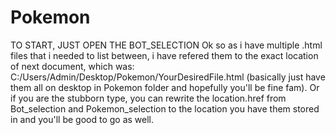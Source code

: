 # Pokemon
TO START, JUST OPEN THE BOT_SELECTION 
Ok so as i have multiple .html files that i needed to list between, i have refered them to the exact location of next document, which was: C:/Users/Admin/Desktop/Pokemon/YourDesiredFile.html (basically just have them all on desktop in Pokemon folder and hopefully you'll be fine fam). Or if you are the stubborn type, you can rewrite the location.href from Bot_selection and Pokemon_selection to the location you have them stored in and you'll be good to go as well.
